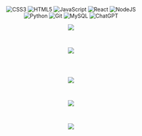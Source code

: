 <div align = "center">

![CSS3](https://img.shields.io/badge/css3-%231572B6.svg?style=for-the-badge&logo=css3&logoColor=white) 
![HTML5](https://img.shields.io/badge/html5-%23E34F26.svg?style=for-the-badge&logo=html5&logoColor=white)
![JavaScript](https://img.shields.io/badge/javascript-%23323330.svg?style=for-the-badge&logo=javascript&logoColor=%23F7DF1E) 
![React](https://img.shields.io/badge/react-%2320232a.svg?style=for-the-badge&logo=react&logoColor=%2361DAFB) 
![NodeJS](https://img.shields.io/badge/node.js-6DA55F?style=for-the-badge&logo=node.js&logoColor=white)<br> 
![Python](https://img.shields.io/badge/python-3670A0?style=for-the-badge&logo=python&logoColor=ffdd54)
![Git](https://img.shields.io/badge/git-%23F05033.svg?style=for-the-badge&logo=git&logoColor=white) 
![MySQL](https://img.shields.io/badge/mysql-4479A1.svg?style=for-the-badge&logo=mysql&logoColor=white) 
![ChatGPT](https://img.shields.io/badge/chatGPT-74aa9c?style=for-the-badge&logo=openai&logoColor=white)

[![](https://visitcount.itsvg.in/api?id=GuillermoCochrane&icon=5&color=6)](https://visitcount.itsvg.in)
</div>
<br>
<div align="center">
 
![](https://github-readme-streak-stats.herokuapp.com/?user=GuillermoCochrane&theme=dark&hide_border=false)
</div>
<br>
<br>
<div align = "center">

![](https://github-profile-trophy.vercel.app/?username=GuillermoCochrane&theme=radical&no-frame=true&no-bg=true&margin-w=4)

<br>

![](https://github-readme-stats.vercel.app/api/top-langs/?username=GuillermoCochrane&theme=dark&hide_border=false&include_all_commits=true&count_private=true)

<br>

![](https://github-readme-stats.vercel.app/api?username=GuillermoCochrane&theme=dark&hide_border=false&include_all_commits=true&count_private=true)

</div>

